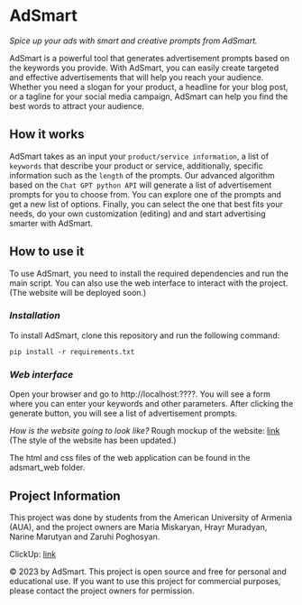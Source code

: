 # AdSmart
*Spice up your ads with smart and creative prompts from AdSmart.*

AdSmart is a powerful tool that generates advertisement prompts based on the keywords you provide. With AdSmart, you can easily create targeted and effective advertisements that will help you reach your audience. Whether you need a slogan for your product, a headline for your blog post, or a tagline for your social media campaign, AdSmart can help you find the best words to attract your audience.


## How it works
AdSmart takes as an input your `product/service information`, a list of `keywords` that describe your product or service, additionally, specific information such as the `length` of the prompts. Our advanced algorithm based on the `Chat GPT python API` will generate a list of advertisement prompts for you to choose from. You can explore one of the prompts and get a new list of options. Finally, you can select the one that best fits your needs, do your own customization (editing) and and start advertising smarter with AdSmart.


## How to use it
To use AdSmart, you need to install the required dependencies and run the main script. You can also use the web interface to interact with the project. (The website will be deployed soon.)


### *Installation*
To install AdSmart, clone this repository and run the following command:

```
pip install -r requirements.txt
```

### *Web interface*
Open your browser and go to http://localhost:????. You will see a form where you can enter your keywords and other parameters. After clicking the generate button, you will see a list of advertisement prompts.

*How is the website going to look like?* Rough mockup of the website: [link](https://zaruhipoghosyan01.wixsite.com/adsmart) (The style of the website has been updated.)

The html and css files of the web application can be found in the adsmart_web folder.


## Project Information
This project was done by students from the American University of Armenia (AUA), and the project owners are Maria Miskaryan, Hrayr Muradyan, Narine Marutyan and Zaruhi Poghosyan.

ClickUp: [link](https://app.clickup.com/9007102928/v/li/900701227902)

© 2023 by AdSmart. This project is open source and free for personal and educational use. If you want to use this project for commercial purposes, please contact the project owners for permission.